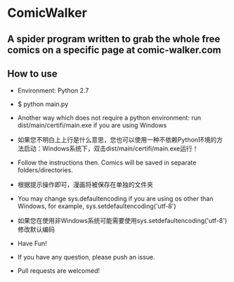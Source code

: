 # ComicWalker

## A spider program written to grab the whole free comics on a specific page at comic-walker.com

## How to use

* Environment: Python 2.7

* $ python main.py
* Another way which does not require a python environment: run dist/main/certifi/main.exe if you are using Windows
* 如果您不明白上上行是什么意思，您也可以使用一种不依赖Python环境的方法启动：Windows系统下，双击dist/main/certifi/main.exe运行！

* Follow the instructions then. Comics will be saved in separate folders/directories.
* 根据提示操作即可，漫画将被保存在单独的文件夹

* You may change sys.defaultencoding if you are using os other than Windows, for example, sys.setdefaultencoding('utf-8')
* 如果您在使用非Windows系统可能需要使用sys.setdefaultencoding('utf-8')修改默认编码

* Have Fun!

* If you have any question, please push an issue.

* Pull requests are welcomed!